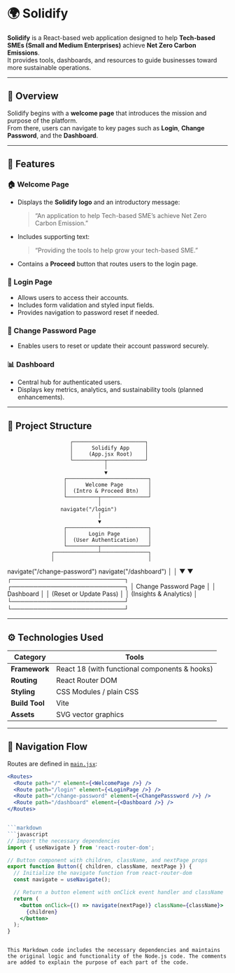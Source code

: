 # 🌍 Solidify

**Solidify** is a React-based web application designed to help **Tech-based SMEs (Small and Medium Enterprises)** achieve **Net Zero Carbon Emissions**.  
It provides tools, dashboards, and resources to guide businesses toward more sustainable operations.

---

## 🚀 Overview

Solidify begins with a **welcome page** that introduces the mission and purpose of the platform.  
From there, users can navigate to key pages such as **Login**, **Change Password**, and the **Dashboard**.

---

## 🧩 Features

### 🏠 Welcome Page

- Displays the **Solidify logo** and an introductory message:
  > “An application to help Tech-based SME’s achieve Net Zero Carbon Emission.”
- Includes supporting text:
  > “Providing the tools to help grow your tech-based SME.”
- Contains a **Proceed** button that routes users to the login page.

### 🔐 Login Page

- Allows users to access their accounts.
- Includes form validation and styled input fields.
- Provides navigation to password reset if needed.

### 🔑 Change Password Page

- Enables users to reset or update their account password securely.

### 📊 Dashboard

- Central hub for authenticated users.
- Displays key metrics, analytics, and sustainability tools (planned enhancements).

---

## 🧱 Project Structure

                        ┌───────────────────────┐
                        │      Solidify App     │
                        │     (App.jsx Root)    │
                        └──────────┬────────────┘
                                   │
                                   ▼
                      ┌──────────────────────────┐
                      │      Welcome Page        │
                      │  (Intro & Proceed Btn)   │
                      └──────────┬───────────────┘
                                 │
                     navigate("/login")
                                 │
                                 ▼
                      ┌──────────────────────────┐
                      │       Login Page         │
                      │  (User Authentication)   │
                      └──────────┬───────────────┘
                  ┌──────────────┴───────────────┐
                  │                              │

navigate("/change-password") navigate("/dashboard")
│ │
▼ ▼
┌──────────────────────────┐ ┌──────────────────────────┐
│ Change Password Page │ │ Dashboard │
│ (Reset or Update Pass) │ │ (Insights & Analytics) │
└──────────────────────────┘ └──────────────────────────┘

---

## ⚙️ Technologies Used

| Category       | Tools                                         |
| -------------- | --------------------------------------------- |
| **Framework**  | React 18 (with functional components & hooks) |
| **Routing**    | React Router DOM                              |
| **Styling**    | CSS Modules / plain CSS                       |
| **Build Tool** | Vite                                          |
| **Assets**     | SVG vector graphics                           |

---

## 🧭 Navigation Flow

Routes are defined in [`main.jsx`](./src/main.jsx):

````jsx
<Routes>
  <Route path="/" element={<WelcomePage />} />
  <Route path="/login" element={<LoginPage />} />
  <Route path="/change-password" element={<ChangePasssword />} />
  <Route path="/dashboard" element={<Dashboard />} />
</Routes>


```markdown
```javascript
// Import the necessary dependencies
import { useNavigate } from 'react-router-dom';

// Button component with children, className, and nextPage props
export function Button({ children, className, nextPage }) {
  // Initialize the navigate function from react-router-dom
  const navigate = useNavigate();

  // Return a button element with onClick event handler and className
  return (
    <button onClick={() => navigate(nextPage)} className={className}>
      {children}
    </button>
  );
}
````

```

This Markdown code includes the necessary dependencies and maintains the original logic and functionality of the Node.js code. The comments are added to explain the purpose of each part of the code.

```
